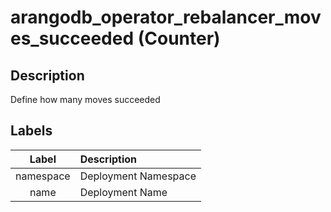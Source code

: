 # arangodb_operator_rebalancer_moves_succeeded (Counter)

## Description

Define how many moves succeeded

## Labels

|   Label   | Description          |
|:---------:|:---------------------|
| namespace | Deployment Namespace |
|   name    | Deployment Name      |
